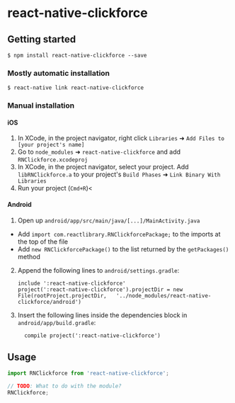 
# react-native-clickforce

## Getting started

`$ npm install react-native-clickforce --save`

### Mostly automatic installation

`$ react-native link react-native-clickforce`

### Manual installation


#### iOS

1. In XCode, in the project navigator, right click `Libraries` ➜ `Add Files to [your project's name]`
2. Go to `node_modules` ➜ `react-native-clickforce` and add `RNClickforce.xcodeproj`
3. In XCode, in the project navigator, select your project. Add `libRNClickforce.a` to your project's `Build Phases` ➜ `Link Binary With Libraries`
4. Run your project (`Cmd+R`)<

#### Android

1. Open up `android/app/src/main/java/[...]/MainActivity.java`
  - Add `import com.reactlibrary.RNClickforcePackage;` to the imports at the top of the file
  - Add `new RNClickforcePackage()` to the list returned by the `getPackages()` method
2. Append the following lines to `android/settings.gradle`:
  	```
  	include ':react-native-clickforce'
  	project(':react-native-clickforce').projectDir = new File(rootProject.projectDir, 	'../node_modules/react-native-clickforce/android')
  	```
3. Insert the following lines inside the dependencies block in `android/app/build.gradle`:
  	```
      compile project(':react-native-clickforce')
  	```


## Usage
```javascript
import RNClickforce from 'react-native-clickforce';

// TODO: What to do with the module?
RNClickforce;
```
  
